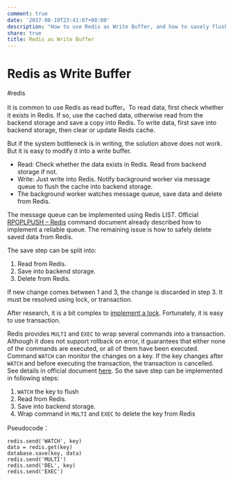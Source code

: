 ```yaml
---
comment: true
date: '2017-08-19T23:41:07+08:00'
description: "How to use Redis as Write Buffer, and how to savely flush cached data to backend storage and remove cache from Redis."
share: true
title: Redis as Write Buffer
---
```


# Redis as Write Buffer

#redis

It is common to use Redis as read buffer。To read data, first check whether it exists in Redis. If so, use the cached data, otherwise read from the backend storage and save a copy into Redis. To write data, first save into backend storage, then clear or update Reids cache.

But if the system bottleneck is in writing, the solution above does not work. But it is easy to modify it into a write buffer.

<!--more-->

- Read: Check whether the data exists in Redis. Read from backend storage if not.
- Write: Just write into Redis. Notify background worker via message queue to flush the cache into backend storage.
- The background worker watches message queue, save data and delete from Redis.

The message queue can be implemented using Redis LIST. Official [RPOPLPUSH – Redis](https://redis.io/commands/rpoplpush/) command document already described how to implement a reliable queue. The remaining issue is how to safely delete saved data from Redis.

The save step can be split into:

1. Read from Redis.
2. Save into backend storage.
3. Delete from Redis.

If new change comes between 1 and 3, the change is discarded in step 3. It must be resolved using lock, or transaction.

After research, it is a bit complex to [implement a lock](https://redis.io/docs/reference/patterns/distributed-locks/). Fortunately, it is easy to use transaction.

Redis provides `MULTI`  and  `EXEC` to wrap several commands into a transaction. Although it does not support rollback on error, it guarantees that either none of the commands are executed, or all of them have been executed. Command  `WATCH` can monitor the changes on a key. If the key changes after `WATCH` and before executing the transaction, the transaction is cancelled. See details in official document [here](https://redis.io/docs/manual/transactions/). So the save step can be implemented in following steps:

1. `WATCH` the key to flush
2. Read from Redis.
3. Save into backend storage.
4. Wrap command in `MULTI`  and  `EXEC`  to delete the key from Redis

Pseudocode：

```
redis.send('WATCH', key)
data = redis.get(key)
database.save(key, data)
redis.send('MULTI')
redis.send('DEL', key)
redis.send('EXEC')
```
